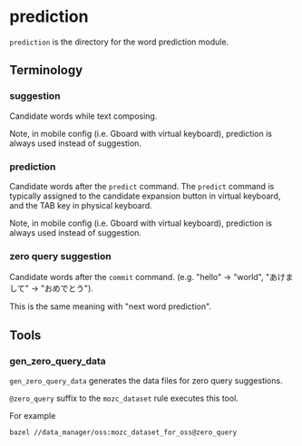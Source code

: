 # prediction

`prediction` is the directory for the word prediction module.

## Terminology

### suggestion

Candidate words while text composing.

Note, in mobile config (i.e. Gboard with virtual keyboard), prediction is
always used instead of suggestion.

### prediction

Candidate words after the `predict` command.
The `predict` command is typically assigned to the candidate expansion button
in virtual keyboard, and the TAB key in physical keyboard.

Note, in mobile config (i.e. Gboard with virtual keyboard), prediction is
always used instead of suggestion.

### zero query suggestion

Candidate words after the `commit` command.
(e.g. "hello" → "world", "あけまして" → "おめでとう").

This is the same meaning with "next word prediction".


## Tools

### gen_zero_query_data

`gen_zero_query_data` generates the data files for zero query suggestions.

`@zero_query` suffix to the `mozc_dataset` rule executes this tool.

For example

```
bazel //data_manager/oss:mozc_dataset_for_oss@zero_query
```
